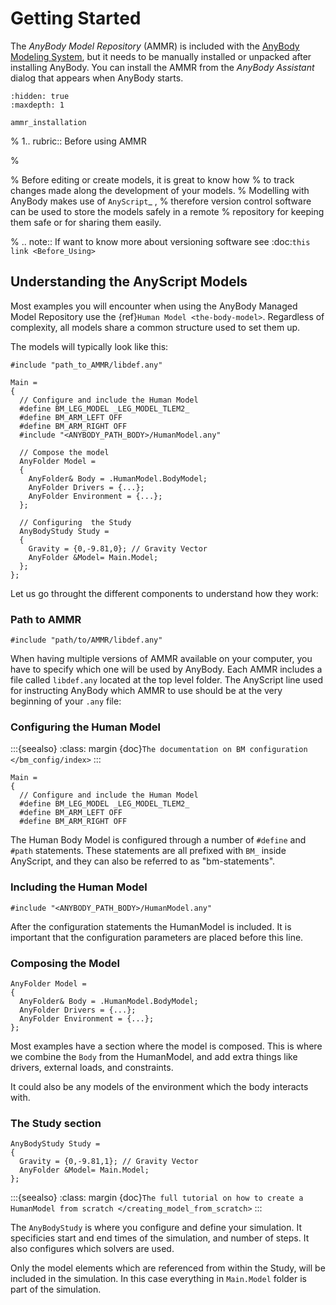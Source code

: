 # Getting Started

The *AnyBody Model Repository* (AMMR) is included with the [AnyBody Modeling System](https://anybodytech.com), but it needs to be manually installed or unpacked after installing AnyBody. You can install the AMMR from the *AnyBody Assistant* dialog that appears when AnyBody starts.


```{toctree}
:hidden: true
:maxdepth: 1

ammr_installation
```


% 1.. rubric:: Before using AMMR

%

% Before editing or create models, it is great to know how
% to track changes made along the development of your models.
% Modelling with AnyBody makes use of `AnyScript`_ ,
% therefore version control software can be used to store the models safely in a remote
% repository for keeping them safe or for sharing them easily.

% .. note:: If want to know more about versioning software see :doc:`this link <Before_Using>`

## Understanding the AnyScript Models

Most examples you will encounter when using the AnyBody Managed Model Repository
use the {ref}`Human Model <the-body-model>`. Regardless of complexity, all models share a
common structure used to set them up.

The models will typically look like this:

```AnyScriptDoc
#include "path_to_AMMR/libdef.any"

Main =
{
  // Configure and include the Human Model
  #define BM_LEG_MODEL _LEG_MODEL_TLEM2_
  #define BM_ARM_LEFT OFF
  #define BM_ARM_RIGHT OFF
  #include "<ANYBODY_PATH_BODY>/HumanModel.any"

  // Compose the model
  AnyFolder Model =
  {
    AnyFolder& Body = .HumanModel.BodyModel;
    AnyFolder Drivers = {...};
    AnyFolder Environment = {...};
  };

  // Configuring  the Study
  AnyBodyStudy Study =
  {
    Gravity = {0,-9.81,0}; // Gravity Vector
    AnyFolder &Model= Main.Model;
  };
};
```

Let us go throught the different components to understand how they work:

### Path to AMMR

```AnyScriptDoc
#include "path/to/AMMR/libdef.any"
```

When having multiple versions of AMMR available on your computer, you have to
specify which one will be used by AnyBody. Each AMMR includes a file called `libdef.any`
located at the top level folder. The AnyScript line used for instructing AnyBody
which AMMR to use should be at the very beginning of your `.any` file:

### Configuring the Human Model

:::{seealso}
:class: margin
{doc}`The documentation on BM configuration </bm_config/index>`
:::

```AnyScriptDoc
Main =
{
  // Configure and include the Human Model
  #define BM_LEG_MODEL _LEG_MODEL_TLEM2_
  #define BM_ARM_LEFT OFF
  #define BM_ARM_RIGHT OFF
```

The Human Body Model is configured through a number of `#define` and `#path`
statements. These statements are all prefixed with `BM_` inside AnyScript,
and they can also be referred to as "bm-statements".


### Including the Human Model

```AnyScriptDoc
#include "<ANYBODY_PATH_BODY>/HumanModel.any"
```

After the configuration statements the HumanModel is included. It is important that the configuration
parameters are placed before this line.

### Composing the Model

```AnyScriptDoc
AnyFolder Model =
{
  AnyFolder& Body = .HumanModel.BodyModel;
  AnyFolder Drivers = {...};
  AnyFolder Environment = {...};
};
```

Most examples have a section where the model is composed. This is where we
combine the `Body` from the HumanModel, and add extra things like drivers,
external loads, and constraints.

It could also be any models of the environment which the body interacts with.

### The Study section

```AnyScriptDoc
AnyBodyStudy Study =
{
  Gravity = {0,-9.81,1}; // Gravity Vector
  AnyFolder &Model= Main.Model;
};
```

:::{seealso}
:class: margin
{doc}`The full tutorial on how to create a HumanModel from scratch </creating_model_from_scratch>`
:::


The `AnyBodyStudy` is where you configure and define your simulation. It
specificies start and end times of the simulation, and number of steps. It also
configures which solvers are used.

Only the model elements which are referenced from within the Study, will be included in
the simulation. In this case everything in `Main.Model` folder is part of the simulation.


[anybody modelling system]: https://www.anybodytech.com/software/anybodymodelingsystem/ 
[anyscript]: https://anyscript.org/tutorials/A_Getting_started_anyscript/index.html
[human model]: https://anyscript.org/tutorials/A_Getting_started/lesson1.html

